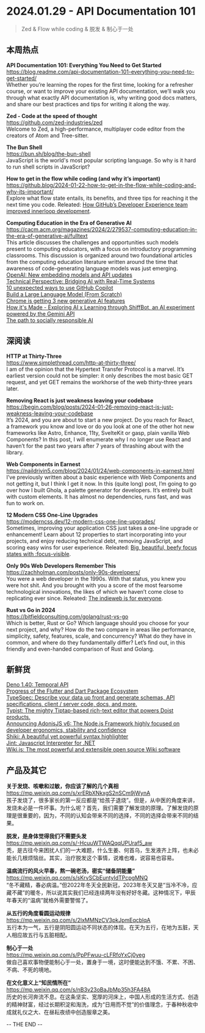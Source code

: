 2024.01.29 - API Documentation 101  
========  

> Zed & Flow while coding & 脱发 & 制心于一处 

## 本周热点

**API Documentation 101: Everything You Need to Get Started**  
https://blog.readme.com/api-documentation-101-everything-you-need-to-get-started/  
Whether you’re learning the ropes for the first time, looking for a refresher course, or want to improve your existing API documentation, we’ll walk you through what exactly API documentation is, why writing good docs matters, and share our best practices and tips for writing it along the way.

**Zed - Code at the speed of thought**  
https://github.com/zed-industries/zed  
Welcome to Zed, a high-performance, multiplayer code editor from the creators of Atom and Tree-sitter.

**The Bun Shell**  
https://bun.sh/blog/the-bun-shell  
JavaScript is the world's most popular scripting language. So why is it hard to run shell scripts in JavaScript?

**How to get in the flow while coding (and why it’s important)**  
https://github.blog/2024-01-22-how-to-get-in-the-flow-while-coding-and-why-its-important/  
Explore what flow state entails, its benefits, and three tips for reaching it the next time you code. Releated: [How GitHub’s Developer Experience team improved innerloop development](https://github.blog/2024-01-24-how-githubs-developer-experience-team-improved-innerloop-development/).  

**Computing Education in the Era of Generative AI**  
https://cacm.acm.org/magazines/2024/2/279537-computing-education-in-the-era-of-generative-ai/fulltext  
This article discusses the challenges and opportunities such models present to computing educators, with a focus on introductory programming classrooms. This discussion is organized around two foundational articles from the computing education literature written around the time that awareness of code-generating language models was just emerging. 
[OpenAI: New embedding models and API updates](https://openai.com/blog/new-embedding-models-and-api-updates)  
[Technical Perspective: Bridging AI with Real-Time Systems](https://cacm.acm.org/magazines/2024/2/279541-technical-perspective-bridging-ai-with-real-time-systems/fulltext)  
[10 unexpected ways to use GitHub Copilot](https://github.blog/2024-01-22-10-unexpected-ways-to-use-github-copilot/)  
[Build a Large Language Model (From Scratch)](https://github.com/rasbt/LLMs-from-scratch)  
[Chrome is getting 3 new generative AI features](https://blog.google/products/chrome/google-chrome-generative-ai-features-january-2024/)  
[How it's Made - Exploring AI x Learning through ShiffBot, an AI experiment powered by the Gemini API](https://developers.googleblog.com/2024/01/how-its-made-learning-through-shiffbot-powered-by-gemini-api.html)  
[The path to socially responsible AI](https://stackoverflow.blog/2024/01/18/the-path-to-socially-responsible-ai/)  

##  深阅读

**HTTP at Thirty-Three**  
https://www.simplethread.com/http-at-thirty-three/  
I am of the opinion that the Hypertext Transfer Protocol is a marvel. It’s earliest version could not be simpler: it only describes the most basic GET request, and yet GET remains the workhorse of the web thirty-three years later. 

**Removing React is just weakness leaving your codebase**  
https://begin.com/blog/posts/2024-01-26-removing-react-is-just-weakness-leaving-your-codebase  
It’s 2024, and you are about to start a new project. Do you reach for React, a framework you know and love or do you look at one of the other hot new frameworks like Astro, Enhance, 11ty, SvelteKit or gasp, plain vanilla Web Components? In this post, I will enumerate why I no longer use React and haven’t for the past two years after 7 years of thrashing about with the library.

**Web Components in Earnest**  
https://naildrivin5.com/blog/2024/01/24/web-components-in-earnest.html  
I’ve previously written about a basic experience with Web Components and not getting it, but I think I get it now. In this (quite long) post, I’m going to go over how I built Ghola, a palette generator for developers. It’s entirely built with custom elements. It has almost no dependencies, runs fast, and was fun to work on.

**12 Modern CSS One-Line Upgrades**  
https://moderncss.dev/12-modern-css-one-line-upgrades/  
Sometimes, improving your application CSS just takes a one-line upgrade or enhancement! Learn about 12 properties to start incorporating into your projects, and enjoy reducing technical debt, removing JavaScript, and scoring easy wins for user experience. Releated: [Big, beautiful, beefy focus states with :focus-visible](https://daverupert.com/2024/01/focus-visible-love/).

**Only 90s Web Developers Remember This**  
https://zachholman.com/posts/only-90s-developers/  
You were a web developer in the 1990s. With that status, you knew you were hot shit. And you brought with you a score of the most fearsome technological innovations, the likes of which we haven’t come close to replicating ever since. Releated: [The indieweb is for everyone](https://werd.io/view/65b517fa674577477806cc34).  

**Rust vs Go in 2024**  
https://bitfieldconsulting.com/golang/rust-vs-go  
Which is better, Rust or Go? Which language should you choose for your next project, and why? How do the two compare in areas like performance, simplicity, safety, features, scale, and concurrency? What do they have in common, and where do they fundamentally differ? Let’s find out, in this friendly and even-handed comparison of Rust and Golang.

## 新鲜货

[Deno 1.40: Temporal API](https://deno.com/blog/v1.40)  
[Progress of the Flutter and Dart Package Ecosystem](https://medium.com/flutter/progress-of-the-flutter-package-ecosystem-17cded9a0703)  
[TypeSpec: Describe your data up front and generate schemas, API specifications, client / server code, docs, and more.](https://typespec.io/)  
[Typist: The mighty Tiptap-based rich-text editor that powers Doist products.](https://github.com/Doist/typist)  
[Announcing AdonisJS v6: The Node.js Framework highly focused on developer ergonomics, stability and confidence](https://github.com/adonisjs/core)  
[Shiki: A beautiful yet powerful syntax highlighter](https://github.com/shikijs/shiki)  
[Jint: Javascript Interpreter for .NET](https://github.com/sebastienros/jint)  
[Wiki.js: The most powerful and extensible open source Wiki software](https://js.wiki/)  

## 产品及其它  

**关于发烧、咳嗽和过敏，你应该了解的几个真相**  
https://mp.weixin.qq.com/s/xrERbXNkxgS2nSCm9jWynA  
孩子发烧了，很多家长的第一反应都是“给孩子退烧”。但是，从中医的角度来讲，发烧未必是一件坏事。为什么呢？首先，我们需要了解发烧的原理。了解发烧的原理是很重要的，因为，不同的认知会带来不同的选择，不同的选择会带来不同的结果。

**脱发，是身体觉得我们不需要头发**  
https://mp.weixin.qq.com/s/-HcuuWTWAQqqUPUraf5_aw  
秃，是古往今来困扰人们的一大难题，什么生姜、何首乌，生发液齐上阵，也未必能长几根烦恼丝。其实，治疗脱发这个事情，说难也难，说容易也容易。

**温病流行的风火早春，熬一碗老汤，密实“储备阴能量”**  
https://mp.weixin.qq.com/s/sKrvSCbEuntyIdTPcpgMNQ  
“冬不藏精，春必病温。”但2022年冬天全民新冠，2023年冬天又是“当冷不冷，应藏不藏”的暖冬，所以说其实我们已经连续两年没有好好冬藏。这种情况下，甲辰年春天的“温病”就格外需要警惕了。

**从五行的角度看圆运动规律**  
https://mp.weixin.qq.com/s/2lxMMNzCV3pkJpmEqcblqA  
五行本为一气，五行是阴阳圆运动不同状态的体现。在天为五行，在地为五脏，天人相应故五行与五脏相配。

**制心于一处**  
https://mp.weixin.qq.com/s/PpPFwuu-cLFRfoYxCj0yeg  
做自己喜欢事物便能制心于一处，置身于一境，这时便能达到不饿、不累、不困、不病、不死的境地。

**在文化意义上“知民情所在”**  
https://mp.weixin.qq.com/s/nB3v23oBaJbMp35h3FA48A  
历史的长河奔流不息。在这条坚实、宽厚的河床上，中国人形成的生活方式、创造的精神财富，经过长期积淀和淘洗，成为“日用而不觉”的价值理念，于春种秋收中成就礼仪之大、在昼耘夜绩中创造服章之美。

-- THE END --
